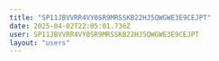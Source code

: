 ```yaml
---
title: "SP11JBVVRR4VY0SR9MRSSKB22HJ5QWGWE3E9CEJPT"
date: 2025-04-02T22:05:01.736Z
user: SP11JBVVRR4VY0SR9MRSSKB22HJ5QWGWE3E9CEJPT
layout: "users"
---
```

    